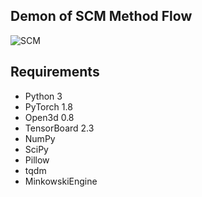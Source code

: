 ## Demon of SCM Method Flow

![SCM](https://github.com/user-attachments/assets/d190d81b-af9f-458e-ad11-5b6802e4be0f)

## Requirements
- Python 3
- PyTorch 1.8
- Open3d 0.8
- TensorBoard 2.3
- NumPy
- SciPy
- Pillow
- tqdm
- MinkowskiEngine
